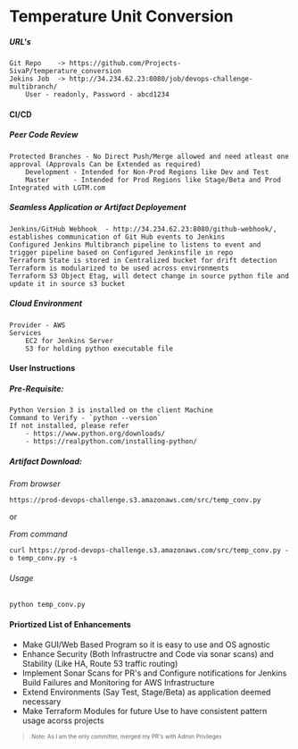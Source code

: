 # Temperature Unit Conversion

##### URL's

	Git Repo 	-> https://github.com/Projects-SivaP/temperature_conversion
	Jekins Job 	-> http://34.234.62.23:8080/job/devops-challenge-multibranch/
        User - readonly, Password - abcd1234

#### CI/CD

##### Peer Code Review 
	Protected Branches - No Direct Push/Merge allowed and need atleast one approval (Approvals Can be Extended as required)
        Development - Intended for Non-Prod Regions like Dev and Test
        Master      - Intended for Prod Regions like Stage/Beta and Prod
    Integrated with LGTM.com

##### Seamless Application or Artifact Deployement
    Jenkins/GitHub Webhook  - http://34.234.62.23:8080/github-webhook/, establishes communication of Git Hub events to Jenkins
    Configured Jenkins Multibranch pipeline to listens to event and trigger pipeline based on Configured Jenkinsfile in repo
    Terraform State is stored in Centralized bucket for drift detection
    Terraform is modularized to be used across environments
    Terraform S3 Object Etag, will detect change in source python file and update it in source s3 bucket

##### Cloud Environment
    Provider - AWS
    Services
        EC2 for Jenkins Server
        S3 for holding python executable file
    
#### User Instructions

##### Pre-Requisite:
    Python Version 3 is installed on the client Machine
    Command to Verify - `python --version`
    If not installed, please refer
        - https://www.python.org/downloads/
        - https://realpython.com/installing-python/


##### Artifact Download:
    
*From browser* 
```
https://prod-devops-challenge.s3.amazonaws.com/src/temp_conv.py
```

or

*From command* 
```
curl https://prod-devops-challenge.s3.amazonaws.com/src/temp_conv.py -o temp_conv.py -s
```

###### Usage
```
python temp_conv.py
```

#### Priortized List of Enhancements
* Make GUI/Web Based Program so it is easy to use and OS agnostic 
* Enhance Security (Both Infrastructre and Code via sonar scans) and Stability (Like HA, Route 53 traffic routing)
* Implement Sonar Scans for PR's and Configure notifications for Jenkins Build Failures and Monitoring for AWS Infrastructure
* Extend Environments (Say Test, Stage/Beta) as application deemed necessary
* Make Terraform Modules for future Use to have consistent pattern usage acorss projects
  
> <font size="-2"> Note: As I am the only committer, merged my PR's with Admin Privileges <font size="+2">
